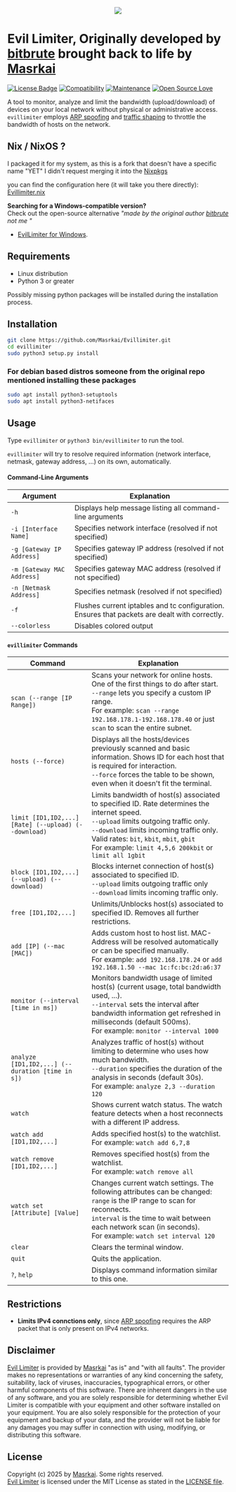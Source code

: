 <p align="center"><img src="https://i.imgur.com/CBGh0Yx.png" /></p>

# Evil Limiter, Originally developed by [bitbrute](https://github.com/bitbrute/) brought back to life by [Masrkai](https://github.com/Masrkai/) 

[![License Badge](https://img.shields.io/badge/license-MIT-blue.svg)](LICENSE)
[![Compatibility](https://img.shields.io/badge/python-3-brightgreen.svg)](PROJECT)
[![Maintenance](https://img.shields.io/badge/Maintained%3F-yes-green.svg)](https://GitHub.com/Naereen/StrapDown.js/graphs/commit-activity)
[![Open Source Love](https://badges.frapsoft.com/os/v3/open-source.svg?v=102)](https://github.com/ellerbrock/open-source-badge/)

A tool to monitor, analyze and limit the bandwidth (upload/download) of devices on your local network without physical or administrative access.<br>
```evillimiter``` employs [ARP spoofing](https://en.wikipedia.org/wiki/ARP_spoofing) and [traffic shaping](https://en.wikipedia.org/wiki/Traffic_shaping) to throttle the bandwidth of hosts on the network.

## Nix / NixOS ?
I packaged it for my system, as this is a fork that doesn't have a specific name "YET" I didn't request merging it into the [Nixpkgs](https://github.com/NixOS/nixpkgs)

you can find the configuration here (it will take you there directly): [Evillimiter.nix](https://github.com/Masrkai/Nix_Configuration/blob/main/Programs/Packages/evillimiter.nix)


**Searching for a Windows-compatible version?**<br>
Check out the open-source alternative *"made by the original author [bitbrute](https://github.com/bitbrute/) not me "*
- [EvilLimiter for Windows](https://github.com/bitbrute/evillimiter-windows).

## Requirements
- Linux distribution
- Python 3 or greater

Possibly missing python packages will be installed during the installation process.

## Installation

```bash
git clone https://github.com/Masrkai/Evillimiter.git
cd evillimiter
sudo python3 setup.py install
```

### For debian based distros someone from the original repo mentioned installing these packages
```bash
sudo apt install python3-setuptools
sudo apt install python3-netifaces
```

## Usage

Type ```evillimiter``` or ```python3 bin/evillimiter``` to run the tool.

```evillimiter``` will try to resolve required information (network interface, netmask, gateway address, ...) on its own, automatically.

#### Command-Line Arguments

| Argument | Explanation |
| -------- | ----------- |
| ```-h``` | Displays help message listing all command-line arguments |
| ```-i [Interface Name]``` | Specifies network interface (resolved if not specified)|
| ```-g [Gateway IP Address]``` | Specifies gateway IP address (resolved if not specified)|
| ```-m [Gateway MAC Address]``` | Specifies gateway MAC address (resolved if not specified)|
| ```-n [Netmask Address]``` | Specifies netmask (resolved if not specified)|
| ```-f``` | Flushes current iptables and tc configuration. Ensures that packets are dealt with correctly.|
| ```--colorless``` | Disables colored output |

#### ```evillimiter``` Commands

| Command | Explanation |
| ------- | ----------- |
| ```scan (--range [IP Range])``` | Scans your network for online hosts. One of the first things to do after start.<br>```--range``` lets you specify a custom IP range.<br>For example: ```scan --range 192.168.178.1-192.168.178.40``` or just ```scan``` to scan the entire subnet.
| ```hosts (--force)``` | Displays all the hosts/devices previously scanned and basic information. Shows ID for each host that is required for interaction.<br>```--force``` forces the table to be shown, even when it doesn't fit the terminal.
| ```limit [ID1,ID2,...] [Rate] (--upload) (--download)``` | Limits bandwidth of host(s) associated to specified ID. Rate determines the internet speed.<br>```--upload``` limits outgoing traffic only.<br>```--download``` limits incoming traffic only.<br>Valid rates: ```bit```, ```kbit```, ```mbit```, ```gbit```<br>For example: ```limit 4,5,6 200kbit``` or ```limit all 1gbit```
| ```block [ID1,ID2,...] (--upload) (--download)``` | Blocks internet connection of host(s) associated to specified ID.<br>```--upload``` limits outgoing traffic only <br>```--download``` limits incoming traffic only.
| ```free [ID1,ID2,...]``` | Unlimits/Unblocks host(s) associated to specified ID. Removes all further restrictions.
| ```add [IP] (--mac [MAC])``` | Adds custom host to host list. MAC-Address will be resolved automatically or can be specified manually.<br>For example: ```add 192.168.178.24``` or ```add 192.168.1.50 --mac 1c:fc:bc:2d:a6:37```
| ```monitor (--interval [time in ms])``` | Monitors bandwidth usage of limited host(s) (current usage, total bandwidth used, ...).<br>```--interval``` sets the interval after bandwidth information get refreshed in milliseconds (default 500ms).<br>For example: ```monitor --interval 1000```
| ```analyze [ID1,ID2,...] (--duration [time in s])``` | Analyzes traffic of host(s) without limiting to determine who uses how much bandwidth.<br>```--duration``` specifies the duration of the analysis in seconds (default 30s).<br>For example: ```analyze 2,3 --duration 120```
| ```watch``` | Shows current watch status. The watch feature detects when a host reconnects with a different IP address.
| ```watch add [ID1,ID2,...]``` | Adds specified host(s) to the watchlist.<br>For example: ```watch add 6,7,8```
| ```watch remove [ID1,ID2,...]``` | Removes specified host(s) from the watchlist.<br>For example: ```watch remove all```
| ```watch set [Attribute] [Value]``` | Changes current watch settings. The following attributes can be changed:<br>```range``` is the IP range to scan for reconnects.<br>```interval``` is the time to wait between each network scan (in seconds).<br>For example: ```watch set interval 120```
| ```clear``` | Clears the terminal window.
| ```quit``` | Quits the application.
| ```?```, ```help``` | Displays command information similar to this one.

## Restrictions

- **Limits IPv4 connctions only**, since [ARP spoofing](https://en.wikipedia.org/wiki/ARP_spoofing) requires the ARP packet that is only present  on IPv4 networks.

## Disclaimer
[Evil Limiter](https://github.com/Masrkai/Evillimiter) is provided by [Masrkai](https://github.com/Masrkai) "as is" and "with all faults". The provider makes no representations or warranties of any kind concerning the safety, suitability, lack of viruses, inaccuracies, typographical errors, or other harmful components of this software. There are inherent dangers in the use of any software, and you are solely responsible for determining whether Evil Limiter is compatible with your equipment and other software installed on your equipment. You are also solely responsible for the protection of your equipment and backup of your data, and the provider will not be liable for any damages you may suffer in connection with using, modifying, or distributing this software.

## License

Copyright (c) 2025 by [Masrkai](https://github.com/Masrkai). Some rights reserved.<br>
[Evil Limiter](https://github.com/Masrkai/evillimiter) is licensed under the MIT License as stated in the [LICENSE file](LICENSE).